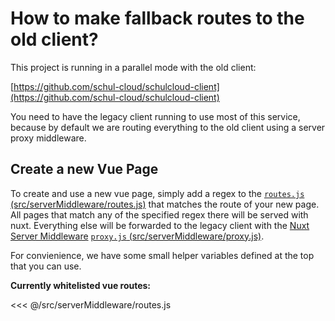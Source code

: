 # How to make fallback routes to the old client?

This project is running in a parallel mode with the old client:

[https://github.com/schul-cloud/schulcloud-client](https://github.com/schul-cloud/schulcloud-client)

You need to have the legacy client running to use most of this service, because by default we are routing everything to the old client using a server proxy middleware.

## Create a new Vue Page

To create and use a new vue page, simply add a regex to the [`routes.js` (src/serverMiddleware/routes.js)](https://github.com/schul-cloud/nuxt-client/tree/develop/src/serverMiddleware/routes.js) that matches the route of your new page.
All pages that match any of the specified regex there will be served with nuxt. Everything else will be forwarded to the legacy client with the [Nuxt Server Middleware](https://nuxtjs.org/api/configuration-servermiddleware/) [`proxy.js` (src/serverMiddleware/proxy.js)](https://github.com/schul-cloud/nuxt-client/tree/develop/src/serverMiddleware/proxy.js).

For convienience, we have some small helper variables defined at the top that you can use.


**Currently whitelisted vue routes:**

<<< @/src/serverMiddleware/routes.js
